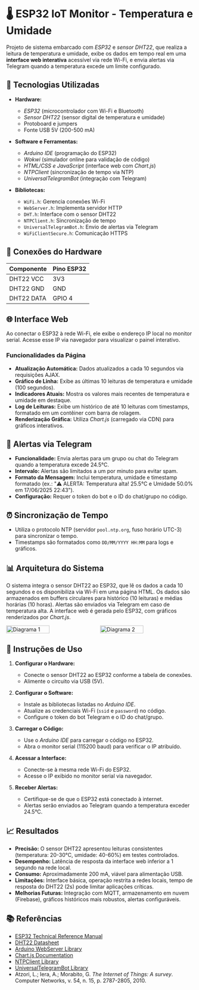 # 🌡️ ESP32 IoT Monitor - Temperatura e Umidade

Projeto de sistema embarcado com _ESP32_ e _sensor DHT22_, que realiza a leitura de temperatura e umidade, exibe os dados em tempo real em uma **interface web interativa** acessível via rede Wi-Fi, e envia alertas via Telegram quando a temperatura excede um limite configurado.

## 🔧 Tecnologias Utilizadas

- **Hardware:**

  - _ESP32_ (microcontrolador com Wi-Fi e Bluetooth)
  - _Sensor DHT22_ (sensor digital de temperatura e umidade)
  - Protoboard e jumpers
  - Fonte USB 5V (200-500 mA)

- **Software e Ferramentas:**

  - _Arduino IDE_ (programação do ESP32)
  - _Wokwi_ (simulador online para validação de código)
  - _HTML/CSS e JavaScript_ (interface web com _Chart.js_)
  - _NTPClient_ (sincronização de tempo via NTP)
  - _UniversalTelegramBot_ (integração com Telegram)

- **Bibliotecas:**
  - `WiFi.h`: Gerencia conexões Wi-Fi
  - `WebServer.h`: Implementa servidor HTTP
  - `DHT.h`: Interface com o sensor DHT22
  - `NTPClient.h`: Sincronização de tempo
  - `UniversalTelegramBot.h`: Envio de alertas via Telegram
  - `WiFiClientSecure.h`: Comunicação HTTPS

## 🔌 Conexões do Hardware

| Componente | Pino ESP32 |
| ---------- | ---------- |
| DHT22 VCC  | 3V3        |
| DHT22 GND  | GND        |
| DHT22 DATA | GPIO 4     |

## 🌐 Interface Web

Ao conectar o ESP32 à rede Wi-Fi, ele exibe o endereço IP local no monitor serial. Acesse esse IP via navegador para visualizar o painel interativo.

### Funcionalidades da Página

- **Atualização Automática:** Dados atualizados a cada 10 segundos via requisições AJAX.
- **Gráfico de Linha:** Exibe as últimas 10 leituras de temperatura e umidade (100 segundos).
- **Indicadores Atuais:** Mostra os valores mais recentes de temperatura e umidade em destaque.
- **Log de Leituras:** Exibe um histórico de até 10 leituras com timestamps, formatado em um contêiner com barra de rolagem.
- **Renderização Gráfica:** Utiliza _Chart.js_ (carregado via CDN) para gráficos interativos.

## 🔔 Alertas via Telegram

- **Funcionalidade:** Envia alertas para um grupo ou chat do Telegram quando a temperatura excede 24.5°C.
- **Intervalo:** Alertas são limitados a um por minuto para evitar spam.
- **Formato da Mensagem:** Inclui temperatura, umidade e timestamp formatado (ex.: "⚠️ ALERTA: Temperatura alta! 25.5°C e Umidade 50.0% em 17/06/2025 22:43").
- **Configuração:** Requer o token do bot e o ID do chat/grupo no código.

## ⏰ Sincronização de Tempo

- Utiliza o protocolo NTP (servidor `pool.ntp.org`, fuso horário UTC-3) para sincronizar o tempo.
- Timestamps são formatados como `DD/MM/YYYY HH:MM` para logs e gráficos.

## 📊 Arquitetura do Sistema

O sistema integra o sensor DHT22 ao ESP32, que lê os dados a cada 10 segundos e os disponibiliza via Wi-Fi em uma página HTML. Os dados são armazenados em buffers circulares para histórico (10 leituras) e médias horárias (10 horas). Alertas são enviados via Telegram em caso de temperatura alta. A interface web é gerada pelo ESP32, com gráficos renderizados por _Chart.js_.

<div style="display: flex; gap: 10px;">
  <img src="https://github.com/user-attachments/assets/89dc45e3-1fe6-49c6-83e7-d2e13806ef8a" alt="Diagrama 1" width="48%" />
  <img src="https://github.com/user-attachments/assets/73a3a912-4002-47c1-8b5a-966f0be9b836" alt="Diagrama 2" width="48%" />
</div>

## 🚀 Instruções de Uso

1. **Configurar o Hardware:**

   - Conecte o sensor DHT22 ao ESP32 conforme a tabela de conexões.
   - Alimente o circuito via USB (5V).

2. **Configurar o Software:**

   - Instale as bibliotecas listadas no _Arduino IDE_.
   - Atualize as credenciais Wi-Fi (`ssid` e `password`) no código.
   - Configure o token do bot Telegram e o ID do chat/grupo.

3. **Carregar o Código:**

   - Use o _Arduino IDE_ para carregar o código no ESP32.
   - Abra o monitor serial (115200 baud) para verificar o IP atribuído.

4. **Acessar a Interface:**

   - Conecte-se à mesma rede Wi-Fi do ESP32.
   - Acesse o IP exibido no monitor serial via navegador.

5. **Receber Alertas:**
   - Certifique-se de que o ESP32 está conectado à internet.
   - Alertas serão enviados ao Telegram quando a temperatura exceder 24.5°C.

## 📈 Resultados

- **Precisão:** O sensor DHT22 apresentou leituras consistentes (temperatura: 20-30°C, umidade: 40-60%) em testes controlados.
- **Desempenho:** Latência de resposta da interface web inferior a 1 segundo na rede local.
- **Consumo:** Aproximadamente 200 mA, viável para alimentação USB.
- **Limitações:** Interface básica, operação restrita a redes locais, tempo de resposta do DHT22 (2s) pode limitar aplicações críticas.
- **Melhorias Futuras:** Integração com MQTT, armazenamento em nuvem (Firebase), gráficos históricos mais robustos, alertas configuráveis.

## 📚 Referências

- [ESP32 Technical Reference Manual](https://www.espressif.com/en/products/socs/esp32/resources)
- [DHT22 Datasheet](https://www.sparkfun.com/datasheets/Sensors/Temperature/DHT22.pdf)
- [Arduino WebServer Library](https://www.arduino.cc/en/Reference/WebServer)
- [Chart.js Documentation](https://www.chartjs.org/)
- [NTPClient Library](https://github.com/arduino-libraries/NTPClient)
- [UniversalTelegramBot Library](https://github.com/witnessmenow/Universal-Arduino-Telegram-Bot)
- Atzori, L.; Iera, A.; Morabito, G. _The Internet of Things: A survey_. Computer Networks, v. 54, n. 15, p. 2787-2805, 2010.

